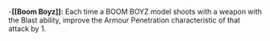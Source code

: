 -**[[Boom Boyz]]:** Each time a BOOM BOYZ model shoots with a weapon with the Blast ability, improve the Armour Penetration characteristic of that attack by 1.